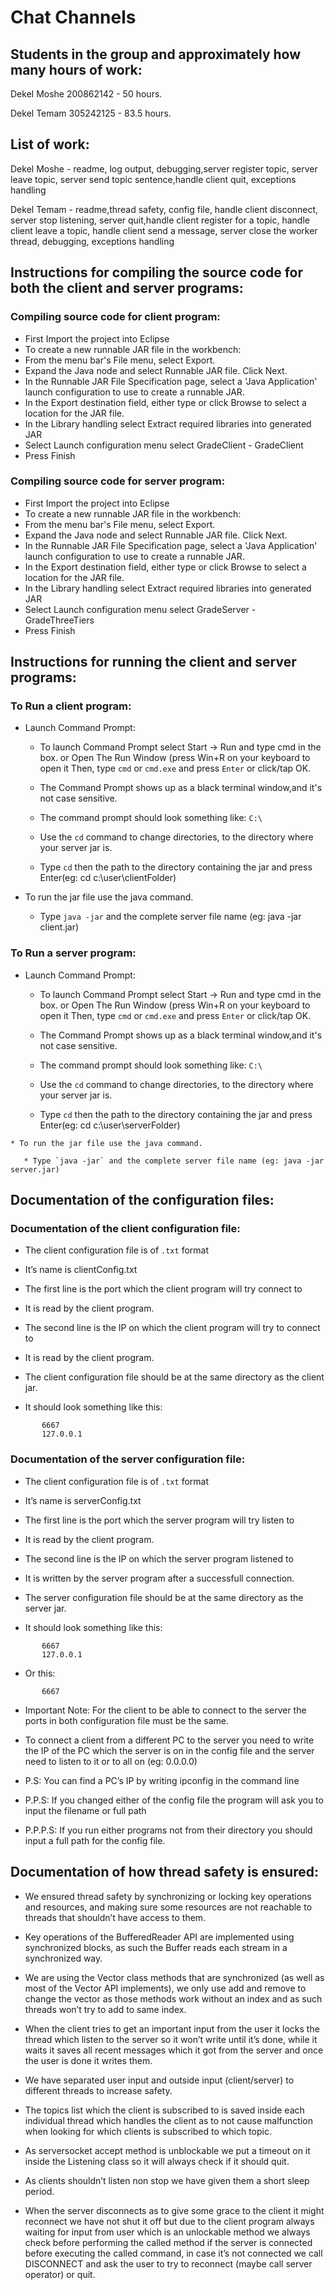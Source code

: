 Chat Channels
========

##  Students in the group and approximately how many hours of work:
Dekel Moshe  200862142 - 50 hours.

Dekel Temam 305242125 - 83.5 hours.

##  List of work:


Dekel Moshe - readme, log output, debugging,server register topic, server leave topic, server send topic sentence,handle client quit, exceptions handling


Dekel Temam - readme,thread safety, config file, handle client disconnect, server stop listening, server quit,handle client register for a topic, handle client leave a topic, handle client send a message, server close the worker thread, debugging, exceptions handling






##  Instructions for compiling the source code for both the client and server programs:
### Compiling source code for client program:
   * First Import the project into Eclipse
   * To create a new runnable JAR file in the workbench:
   * From the menu bar's File menu, select Export.
   * Expand the Java node and select Runnable JAR file. Click Next.
   * In the Runnable JAR File Specification page, select a 'Java Application' launch configuration to use to create a runnable JAR.
   * In the Export destination field, either type or click Browse to select a location for the JAR file.
   * In the Library handling select Extract required libraries into generated JAR
   * Select Launch configuration menu select GradeClient - GradeClient 
   * Press Finish 

### Compiling source code for server program:
   * First Import the project into Eclipse
   * To create a new runnable JAR file in the workbench:
   * From the menu bar's File menu, select Export.
   * Expand the Java node and select Runnable JAR file. Click Next.
   * In the Runnable JAR File Specification page, select a 'Java Application' launch configuration to use to create a runnable JAR.
   * In the Export destination field, either type or click Browse to select a location for the JAR file.
   * In the Library handling select Extract required libraries into generated JAR
   * Select Launch configuration menu select GradeServer - GradeThreeTiers
   * Press Finish 



##  Instructions for running the client and server programs:

 ### To Run a client program:

  * Launch Command Prompt:

     * To launch Command Prompt select Start -> Run and type cmd in the box.	or
				Open The Run Window (press Win+R on your keyboard to open it
				Then, type `cmd` or `cmd.exe` and press `Enter` or click/tap OK.



      * The Command Prompt shows up as a black terminal window,and it's not case sensitive.

      * The command prompt should look something like: `C:\`





       * Use the `cd` command to change directories, to the directory where your server jar is.

       * Type `cd` then the path to the directory containing the jar and press Enter(eg: cd c:\user\clientFolder)



  * To run the jar file use the java command.

       * Type `java -jar` and the complete server file name (eg: java -jar client.jar)



### To Run a server program:

   * Launch Command Prompt:

      * To launch Command Prompt select Start -> Run and type cmd in the box.	or
				Open The Run Window (press Win+R on your keyboard to open it
				Then, type `cmd` or `cmd.exe` and press `Enter` or click/tap OK.


      * The Command Prompt shows up as a black terminal window,and it's not case sensitive.

      * The command prompt should look something like: `C:\`





      * Use the `cd` command to change directories, to the directory where your server jar is.

      * Type `cd` then the path to the directory containing the jar and press Enter(eg: cd c:\user\serverFolder)



    * To run the jar file use the java command.

       * Type `java -jar` and the complete server file name (eg: java -jar server.jar)



##  Documentation of the configuration files:





 ### Documentation of the client configuration file:

   * The client configuration file is of `.txt` format

   * It’s name is clientConfig.txt

   * The first line is the port which the client program will try connect to

   * It is read by the client program.

   * The second line is the IP on which the client program will try to connect to

   * It is read by the client program.

   * The client configuration file should be at the same directory as the client jar.



   * It should look something like this:


```
       6667
       127.0.0.1
```


 ### Documentation of the server configuration file:

   * The client configuration file is of `.txt` format

   * It’s name is serverConfig.txt

   * The first line is the port which the server program will try listen to

   * It is read by the client program.

   * The second line is the IP on which the server program listened to

   * It is written by the server program after a successfull connection.

   * The server configuration file should be at the same directory as the server jar.

   * It should look something like this:

```
       6667
       127.0.0.1
```

  * Or this:
		
```
       6667
```		

 * Important Note: For the client to be able to connect to the server the ports in both configuration file must be the same.

 * To connect a client from a different PC to the server you need to write the IP of the PC which the server is on in the config file and the server need to listen to it or to all on (eg: 0.0.0.0)

 * P.S: You can find a PC’s IP by writing ipconfig in the command line

 * P.P.S: If you changed either of the config file the program will ask you to input the filename or full path

 * P.P.P.S: If you run either programs not from their directory you should input a full path for the config file.



## Documentation of how thread safety is ensured:

  * We ensured thread safety by synchronizing or locking key operations and resources, and making sure some resources are not reachable to threads that shouldn’t have access to them.

  * Key operations of the BufferedReader API are implemented using synchronized blocks, as such the Buffer reads each stream in a synchronized way.

  * We are using the Vector class methods that are synchronized (as well as most of the Vector API implements), we only use add and remove to change the vector as those methods work without an index and as such threads won’t try to add to same index.

  * When the client tries to get an important input from the user it locks the thread which listen to the server so it won’t write until it’s done, while it waits it saves all recent messages which it got from the server and once the user is done it writes them.

  * We have separated user input and outside input (client/server) to different threads to increase safety. 

  * The topics list which the client is subscribed to is saved inside each individual thread which handles the client as to not cause malfunction when looking for which clients is subscribed to which topic.

  * As serversocket accept method is unblockable we put a timeout on it inside the Listening class so it will always check if it should quit. 

  * As clients shouldn’t listen non stop we have given them a short sleep period.

  * When the server disconnects as to give some grace to the client it might reconnect we have not shut it off but due to the client program always waiting for input from user which is an unlockable method we always check before performing the called method if the server is connected before executing the called command, in case it’s not connected we call DISCONNECT and ask the user to try to reconnect (maybe call server operator) or quit.
